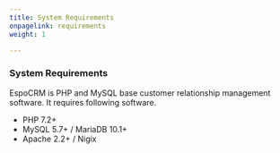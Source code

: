 ```yaml
---
title: System Requirements
onpagelink: requirements
weight: 1

---
```


### **System Requirements**

EspoCRM is PHP and MySQL base customer relationship management software. It requires following software.

- PHP 7.2+
- MySQL 5.7+ / MariaDB 10.1+
- Apache 2.2+ / Nigix
